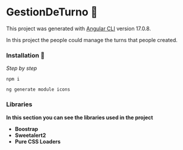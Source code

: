 # GestionDeTurno 🚀

This project was generated with [Angular CLI](https://github.com/angular/angular-cli) version 17.0.8.

In this project the people could manage the turns that people created.

### Installation 🔧

_Step by step_

```
npm i
```

```
ng generate module icons
```

### Libraries

**In this section you can see the libraries used in the project**

- **Boostrap**
- **Sweetalert2**
- **Pure CSS Loaders**
